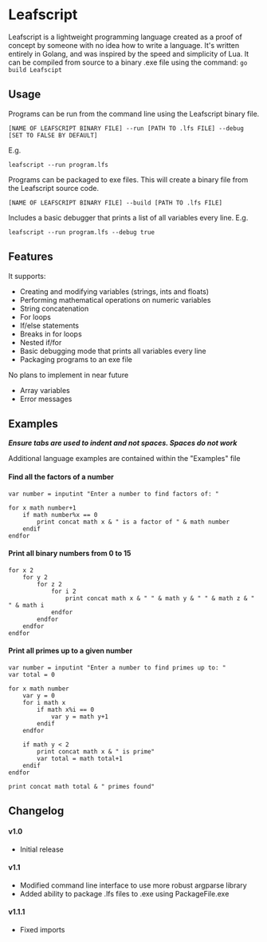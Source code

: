 # Leafscript
Leafscript is a lightweight programming language created as a proof of concept by someone with no idea how to write a language.
It's written entirely in Golang, and was inspired by the speed and simplicity of Lua. It can be compiled from source to a binary .exe file using the command: ```go build Leafscipt```

## Usage
Programs can be run from the command line using the Leafscript binary file.

```[NAME OF LEAFSCRIPT BINARY FILE] --run [PATH TO .lfs FILE] --debug [SET TO FALSE BY DEFAULT]```

E.g. 

```leafscript --run program.lfs```

Programs can be packaged to exe files. This will create a binary file from the Leafscript source code.

```[NAME OF LEAFSCRIPT BINARY FILE] --build [PATH TO .lfs FILE]```

Includes a basic debugger that prints a list of all variables every line. E.g. 

```leafscript --run program.lfs --debug true```


## Features
It supports:
- Creating and modifying variables (strings, ints and floats)
- Performing mathematical operations on numeric variables
- String concatenation
- For loops
- If/else statements
- Breaks in for loops
- Nested if/for
- Basic debugging mode that prints all variables every line
- Packaging programs to an exe file

No plans to implement in near future
- Array variables
- Error messages

## Examples

***Ensure tabs are used to indent and not spaces. Spaces do not work***

Additional language examples are contained within the "Examples" file

#### Find all the factors of a number
```
var number = inputint "Enter a number to find factors of: "

for x math number+1
	if math number%x == 0
		print concat math x & " is a factor of " & math number
	endif
endfor
```

#### Print all binary numbers from 0 to 15
```
for x 2
	for y 2
		for z 2
			for i 2
				print concat math x & " " & math y & " " & math z & " " & math i
			endfor
		endfor
	endfor
endfor
```

#### Print all primes up to a given number
```
var number = inputint "Enter a number to find primes up to: "
var total = 0

for x math number
	var y = 0
	for i math x
		if math x%i == 0
			var y = math y+1
		endif
	endfor

	if math y < 2
		print concat math x & " is prime"
		var total = math total+1
	endif
endfor

print concat math total & " primes found"
```

## Changelog

#### v1.0
- Initial release

#### v1.1
- Modified command line interface to use more robust argparse library
- Added ability to package .lfs files to .exe using PackageFile.exe

#### v1.1.1

- Fixed imports
